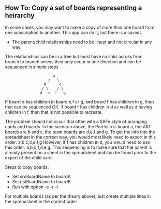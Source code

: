 ## How To: Copy a set of boards representing a heirarchy

In some cases, you may want to make a copy of more than one board from one subscription to another.
This app can do it, but there is a caveat.
* The parent/child relationships need to be linear and not circular in any way.

The relationships can be in a tree but must have no links across from branch to branch unless they only occur in one direction and can be sequenced in simple steps
```
                      a
                    /   \
                  b      c
                 / \    / \
                d   e  f   g
```
If board d has children in board e,f or g, and board f has children in g, then that can be sequenced OK. If board f has children in d as well as d having children in f, then that is not possible to recreate.

The problem should not occur that often with a SAFe style of arranging cards and boards. In the scenario above, the Portfolio is board a, the ART boards are b and c, the team boards are d,e,f and g. To get the info into the spreadsheet in the correct way, you would most likely need to export in this order: a,b,c,d,e,f,g However, if f has children in d, you would need to use this order: a,b,c,f,d,e,g. This sequencing is to make sure that the parent is already present on a sheet in the spreadsheet and can be found prior to the export of the child card.

Steps to copy boards:

* Set srcBoardName to boardA 
* Set dstBoardName to boardB
* Run with option -e -r -i

For multiple boards (as per the theory above), just create multiple lines in the spreadsheet in the correct order
